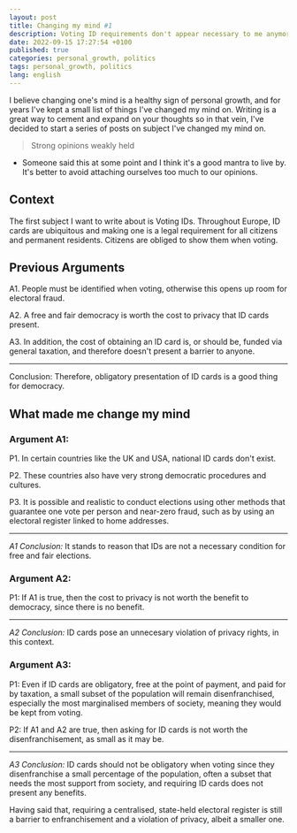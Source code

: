 ```yaml
---
layout: post
title: Changing my mind #1
description: Voting ID requirements don't appear necessary to me anymore.
date: 2022-09-15 17:27:54 +0100
published: true
categories: personal_growth, politics
tags: personal_growth, politics
lang: english
---
```


I believe changing one's mind is a healthy sign of personal growth, and for years I've kept a small list of things I've changed my mind on. Writing is a great way to cement and expand on your thoughts so in that vein, I've decided to start a series of posts on subject I've changed my mind on. 

>Strong opinions weakly held

- Someone said this at some point and I think it's a good mantra to live by. It's better to avoid attaching ourselves too much to our opinions.

## Context
The first subject I want to write about is Voting IDs. Throughout Europe, ID cards are ubiquitous and making one is a legal requirement for all citizens and permanent residents. Citizens are obliged to show them when voting.

## Previous Arguments
A1. People must be identified when voting, otherwise this opens up room for electoral fraud. 

A2. A free and fair democracy is worth the cost to privacy that ID cards present. 

A3. In addition, the cost of obtaining an ID card is, or should be, funded via general taxation, and therefore doesn't present a barrier to anyone. 

---

Conclusion: Therefore, obligatory presentation of ID cards is a good thing for democracy.

## What made me change my mind
### Argument A1:
P1. In certain countries like the UK and USA, national ID cards don't exist. 

P2. These countries also have very strong democratic procedures and cultures. 

P3. It is possible and realistic to conduct elections using other methods that guarantee one vote per person and near-zero fraud, such as by using an electoral register linked to home addresses.

---

*A1 Conclusion:* It stands to reason that IDs are not a necessary condition for free and fair elections. 

### Argument A2:

P1: If A1 is true, then the cost to privacy is not worth the benefit to democracy, since there is no benefit.

---

*A2 Conclusion:* ID cards pose an unnecesary violation of privacy rights, in this context.

### Argument A3:

P1: Even if ID cards are obligatory, free at the point of payment, and paid for by taxation, a small subset of the population will remain disenfranchised, especially the most marginalised members of society, meaning they would be kept from voting.

P2: If A1 and A2 are true, then asking for ID cards is not worth the disenfranchisement, as small as it may be.

---

*A3 Conclusion:* ID cards should not be obligatory when voting since they disenfranchise a small percentage of the population, often a subset that needs the most support from society, and requiring ID cards does not present any benefits.

Having said that, requiring a centralised, state-held electoral register is still a barrier to enfranchisement and a violation of privacy, albeit a smaller one.